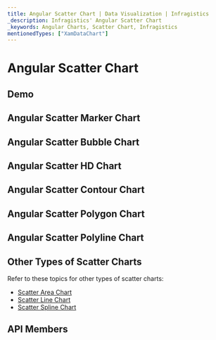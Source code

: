 ```yaml
---
title: Angular Scatter Chart | Data Visualization | Infragistics
_description: Infragistics' Angular Scatter Chart
_keywords: Angular Charts, Scatter Chart, Infragistics
mentionedTypes: ["XamDataChart"]
---
```


# Angular Scatter Chart

<!-- TODO add introduction to and purpose of using about using scatter series in data-chart -->

## Demo

<!-- TODO use this iframe which will point to a new sample:
<iframe src='{environment:dvDemosBaseUrl}/charts/data-chart-type-scatter-series' width="100%" height="100%" seamless frameBorder="0" onload="onXPlatSampleIframeContentLoaded(this);"></iframe> -->

## Angular Scatter Marker Chart

<!-- data-chart-type-scatter-point-series.md -->

## Angular Scatter Bubble Chart

<!-- data-chart-type-scatter-bubble-series.md -->

## Angular Scatter HD Chart

<!-- data-chart-type-scatter-hd-series.md -->

## Angular Scatter Contour Chart

<!-- TODO copy and combine content (code snippets, description) from these topics:
	data-chart-type-scatter-contour-series.md
-->

## Angular Scatter Polygon Chart

<!-- data-chart-type-scatter-polygon-series.md -->

## Angular Scatter Polyline Chart

<!-- data-chart-type-scatter-polyline-series.md -->

## Other Types of Scatter Charts

Refer to these topics for other types of scatter charts:

-   [Scatter Area Chart](chart-types-area.md#angular-scatter-area-chart)
-   [Scatter Line Chart](chart-types-line.md#angular-scatter-line-chart)
-   [Scatter Spline Chart](chart-types-spline.md#angular-scatter-spline-chart)

## API Members

<!-- TODO list API links used in this topic -->

